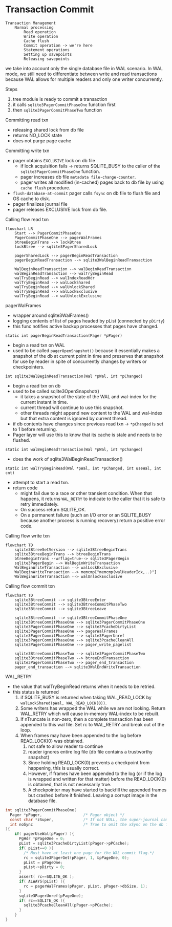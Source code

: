 # Transaction Commit

``` 
Transaction Management
    Normal processing
        Read operation
        Write operation
        Cache flush
        Commit operation -> we're here
        Statement operations 
        Setting up savepoints
        Releasing savepoints
```

we take into account only the single database file in WAL scenario.
In WAL mode, we still need to differentiate between write and read transactions because WAL allows for multiple readers and only one writer concurrently.

Steps
1. tree module is ready to commit a transaction
2. it calls `sqlite3PagerCommitPhaseOne` function first
3. then `sqlite3PagerCommitPhaseTwo` function

Committing read txn
- releasing shared lock from db file
- returns NO_LOCK state
- does not purge page cache

Committing write txn
- pager obtains `EXCLUSIVE` lock on db file
  - if lock acquisition fails -> returns SQLITE_BUSY to the caller of the `sqlite3PagerCommitPhaseOne` function.
  - pager increases db file `metadata file-change-counter`.
  - pager writes all modified (in-cached) pages back to db file by using `cache flush` procedure.
- `flush-database-at-commit` pager calls `fsync` on db file to flush file and OS cache to disk.
- pager finalizes journal file
- pager releases EXCLUSIVE lock from db file.

Calling flow read txn
```mermaid
flowchart LR
    Start --> PagerCommitPhaseOne
    PagerCommitPhaseOne --> pagerWalFrames
    btreeBeginTrans --> lockBtree
    lockBtree --> sqlite3PagerSharedLock

    pagerSharedLock --> pagerBeginReadTransaction
    pagerBeginReadTransaction --> sqlite3WalBeginReadTransaction

    WalBeginReadTransaction --> walBeginReadTransaction
    walBeginReadTransaction --> walTryBeginRead
    walTryBeginRead --> walIndexReadHdr
    walTryBeginRead --> walLockShared
    walTryBeginRead --> walUnlockShared
    walTryBeginRead --> walLockExclusive
    walTryBeginRead --> walUnlockExclusive
```

pagerWalFrames
- wrapper around sqlite3WalFrames()
- logging contents of list of pages headed by pList (connected by `pDirty`)
- this func notifies active backup processes that pages have changed.

`static int pagerBeginReadTransaction(Pager *pPager)`
- begin a read txn on WAL
- used to be called `pagerOpenSnapshot()` because it essentially makes a snapshot
of the db at current point in time and preserves that snapshot for use by reader
in spite of concurrently changes by writers or checkpointers.

`int sqlite3WalBeginReadTransaction(Wal *pWal, int *pChanged)`
- begin a read txn on db
- used to be called sqlite3OpenSnapshot()
  - it takes a snapshot of the state of the WAL and wal-index for the current instant in time.
  - current thread will continue to use this snapshot.
  - other threads might append new content to the WAL and wal-index but that extra content is ignored by current thread.
- if db contents have changes since previous read txn -> `*pChanged` is set to 1 before returning.
- Pager layer will use this to know that its cache is stale and needs to be flushed.

`static int walBeginReadTransaction(Wal *pWal, int *pChanged)`
- does the work of sqlite3WalBeginReadTransaction()

`static int walTryBeginRead(Wal *pWal, int *pChanged, int useWal, int cnt)`
- attempt to start a read txn.
- return code
  - might fail due to a race or other transient condition. When that happens, it returns `WAL_RETRY` to indicate to the caller that it is safe to retry immediately.
  - On success return SQLITE_OK.
  - On a permanent failure (such an I/O error or an SQLITE_BUSY because another process is running recovery) return a positive error code.

Calling flow write txn
```mermaid
flowchart TD
    sqlite3BtreeSetVersion --> sqlite3BtreeBeginTrans
    sqlite3BtreeBeginTrans --> btreeBeginTrans
    btreeBeginTrans --wrflag=true--> sqlite3PagerBegin
    sqlite3PagerBegin --> WalBeginWriteTransaction
    WalBeginWriteTransaction --> walLockExclusive
    WalBeginWriteTransaction --> memcmp["memcmp(walHeaderIdx,..)"]
    WalBeginWriteTransaction --> walUnlockExclusive
```

Calling flow commit txn
```mermaid
flowchart TD
    sqlite3BtreeCommit --> sqlite3BtreeEnter
    sqlite3BtreeCommit --> sqlite3BtreeCommitPhaseTwo
    sqlite3BtreeCommit --> sqlite3BtreeLeave

    sqlite3BtreeCommit --> sqlite3BtreeCommitPhaseOne
    sqlite3BtreeCommitPhaseOne --> sqlite3PagerCommitPhaseOne
    sqlite3PagerCommitPhaseOne --> sqlite3PcacheDirtyList
    sqlite3PagerCommitPhaseOne --> pagerWalFrames
    sqlite3PagerCommitPhaseOne --> sqlite3PagerUnref
    sqlite3PagerCommitPhaseOne --> sqlite3PcacheCleanAll
    sqlite3PagerCommitPhaseOne --> pager_write_pagelist

    sqlite3BtreeCommitPhaseTwo --> sqlite3PagerCommitPhaseTwo
    sqlite3BtreeCommitPhaseTwo --> btreeEndTransaction
    sqlite3PagerCommitPhaseTwo --> pager_end_transaction
    pager_end_transaction --> sqlite3WalEndWriteTransaction
```

WAL_RETRY
- the value that walTryBeginRead returns when it needs to be retried.
- this status is returned
  1. if SQLITE_BUSY is returned when taking WAL_READ_LOCK by `walLockShared(pWal, WAL_READ_LOCK(0))`.
  2. Some writers has wrapped the WAL while we are not looking. Return WAL_RETRY which will cause in-memory WAL-index to be rebuilt.
  3. If nTruncate is non-zero, then a complete transaction has been appended to this wal file. Set rc to WAL_RETRY and break out of the loop. 
  4. When frames may have been appended to the log before READ_LOCK(0) was obtained.
     1. not safe to allow reader to continue
     2. reader ignores entire log file (db file contains a trustworthy snapshot)
     3. Since holding READ_LOCK(0) prevents a checkpoint from happening, this is usually correct.
     4. However, if frames have been appended to the log (or if the log is wrapped and written for that matter) before the READ_LOCK(0) is obtained, that is not necessarily true.
     5. A checkpointer may have started to backfill the appended frames but crashed before it finished. Leaving a corrupt image in the database file.


```c 
int sqlite3PagerCommitPhaseOne(
  Pager *pPager,                  /* Pager object */
  const char *zSuper,             /* If not NULL, the super-journal name */
  int noSync                      /* True to omit the xSync on the db file */
){
    if( pagerUseWal(pPager) ){
      PgHdr *pPageOne = 0;
      pList = sqlite3PcacheDirtyList(pPager->pPCache);
      if( pList==0 ){
        /* Must have at least one page for the WAL commit flag.*/
        rc = sqlite3PagerGet(pPager, 1, &pPageOne, 0);
        pList = pPageOne;
        pList->pDirty = 0;
      }
      assert( rc==SQLITE_OK );
      if( ALWAYS(pList) ){
        rc = pagerWalFrames(pPager, pList, pPager->dbSize, 1);
      }
      sqlite3PagerUnref(pPageOne);
      if( rc==SQLITE_OK ){
        sqlite3PcacheCleanAll(pPager->pPCache);
      }
    }
}
```